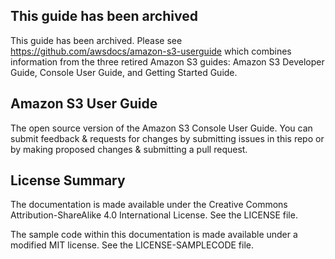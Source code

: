 ## This guide has been archived
This guide has been archived. Please see https://github.com/awsdocs/amazon-s3-userguide which combines information from the three retired Amazon S3 guides: Amazon S3 Developer Guide, Console User Guide, and Getting Started Guide. 

## Amazon S3 User Guide

The open source version of the Amazon S3 Console User Guide. You can submit feedback & requests for changes by submitting issues in this repo or by making proposed changes & submitting a pull request.

## License Summary

The documentation is made available under the Creative Commons Attribution-ShareAlike 4.0 International License. See the LICENSE file.

The sample code within this documentation is made available under a modified MIT license. See the LICENSE-SAMPLECODE file.
